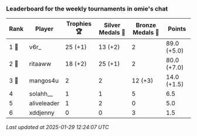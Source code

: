 ### Leaderboard for the weekly tournaments in omie's chat
| Rank | Player | Trophies 🏆 | Silver Medals 🥈 | Bronze Medals 🥉 | Points |
|------|--------|-------------|------------------|------------------|--------|
| 1 🥇 | v6r_ | 25 (+1) | 13 (+2) | 2 | 89.0 (+5.0) |
| 2 🥈 | ritaaww | 18 (+2) | 25 (+1) | 2 | 80.0 (+7.0) |
| 3 🥉 | mangos4u | 2 | 2 | 12 (+3) | 14.0 (+1.5) |
| 4 | solahh__ | 1 | 1 | 5 | 6.5 |
| 5 | aliveleader | 1 | 2 | 0 | 5.0 |
| 6 | xddjenny | 0 | 0 | 3 | 1.5 |

_Last updated at 2025-01-29 12:24:07 UTC_